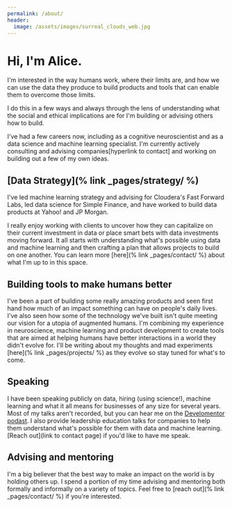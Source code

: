 ```yaml
---
permalink: /about/
header:
  image: /assets/images/surreal_clouds_web.jpg
---
```


# Hi, I'm Alice.

I'm interested in the way humans work, where their limits are, and how we can use the data they produce to build products and tools that can enable them to overcome those limits. 

I do this in a few ways and always through the lens of understanding what the social and ethical implications are for I'm building or advising others how to build.

I've had a few careers now, including as a cognitive neuroscientist and as a data science and machine learning specialist. I'm currently actively consulting and advising companies[hyperlink to contact] and working on building out a few of my own ideas. 

## [Data Strategy](% link _pages/strategy/ %)

I've led machine learning strategy and advising for Cloudera's Fast Forward Labs, led data science for Simple Finance, and have worked to build data products at Yahoo! and JP Morgan.

I really enjoy working with clients to uncover how they can capitalize on their current investment in data or place smart bets with data investments moving forward. It all starts with understanding what's possible using data and machine learning and then crafting a plan that allows projects to build on one another. You can learn more [here](% link _pages/contact/ %) about what I'm up to in this space.  

## Building tools to make humans better

I've been a part of building some really amazing products and seen first hand how much of an impact something can have on people's daily lives. I've also seen how some of the technology we've built isn't quite meeting our vision for a utopia of augmented humans. I'm combining my experience in neuroscience, machine learning and product development to create tools that are aimed at helping humans have better interactions in a world they didn't evolve for. I'll be writing about my thoughts and mad experiments [here](% link _pages/projects/ %) as they evolve so stay tuned for what's to come.

## Speaking

I have been speaking publicly on data, hiring (using science!), machine learning and what it all means for businesses of any size for several years. Most of my talks aren't recorded, but you can hear me on the [Develomentor podast](https://develomentor.com/2020/02/03/alice-albrecht/). I also provide leadership education talks for companies to help them understand what's possible for them with data and machine learning. [Reach out](link to contact page) if you'd like to have me speak. 

## Advising and mentoring

I'm a big believer that the best way to make an impact on the world is by holding others up. I spend a portion of my time advising and mentoring both formally and informally on a variety of topics. Feel free to [reach out](% link _pages/contact/ %) if you're interested.
